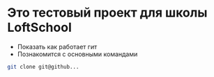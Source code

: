 # Это тестовый проект для школы LoftSchool

+ Показать как работает гит 
+ Познакомится с основными командами

```bash
git clone git@github...
```
